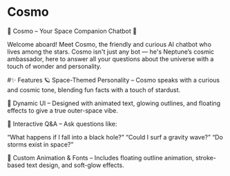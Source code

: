 # Cosmo
🌌 Cosmo – Your Space Companion Chatbot 🚀

Welcome aboard! Meet Cosmo, the friendly and curious AI chatbot who lives among the stars. Cosmo isn't just any bot — he's Neptune’s cosmic ambassador, here to answer all your questions about the universe with a touch of wonder and personality.

#✨ Features
🪐 Space-Themed Personality – Cosmo speaks with a curious and cosmic tone, blending fun facts with a touch of stardust.

🌠 Dynamic UI – Designed with animated text, glowing outlines, and floating effects to give a true outer-space vibe.

📡 Interactive Q&A – Ask questions like:

“What happens if I fall into a black hole?”
“Could I surf a gravity wave?”
“Do storms exist in space?”

💫 Custom Animation & Fonts – Includes floating outline animation, stroke-based text design, and soft-glow effects.

